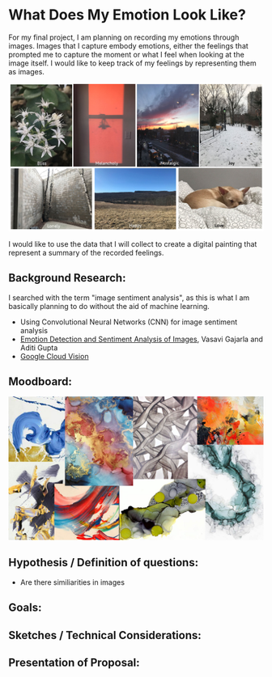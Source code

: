 # What Does My Emotion Look Like?

For my final project, I am planning on recording my emotions through images. Images that I capture embody emotions, either the feelings that prompted me to capture the moment or what I feel when looking at the image itself. I would like to keep track of my feelings by representing them as images. 

![Image of images matched with emotion words](img/image-emotions.jpg)

I would like to use the data that I will collect to create a digital painting that represent a summary of the recorded feelings.

## Background Research:

I searched with the term "image sentiment analysis", as this is what I am basically planning to do without the aid of machine learning. 
* Using Convolutional Neural Networks (CNN) for image sentiment analysis
* [Emotion Detection and Sentiment Analysis of Images](https://www.cc.gatech.edu/~hays/7476/projects/Aditi_Vasavi.pdf), Vasavi Gajarla and Aditi Gupta
* [Google Cloud Vision](https://cloud.google.com/vision/)


## Moodboard:

![Image of moodboard for emotion painting](img/moodboard.jpg)


## Hypothesis / Definition of questions:

* Are there similiarities in images 

## Goals:

## Sketches / Technical Considerations:

## Presentation of Proposal:

